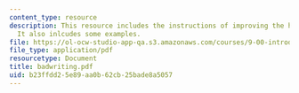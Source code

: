 ```yaml
---
content_type: resource
description: This resource includes the instructions of improving the handwriting.
  It also inlcudes some examples.
file: https://ol-ocw-studio-app-qa.s3.amazonaws.com/courses/9-00-introduction-to-psychology-fall-2004/b23ffdd25e89aa0b62cb25bade8a5057_badwriting.pdf
file_type: application/pdf
resourcetype: Document
title: badwriting.pdf
uid: b23ffdd2-5e89-aa0b-62cb-25bade8a5057
---
```


